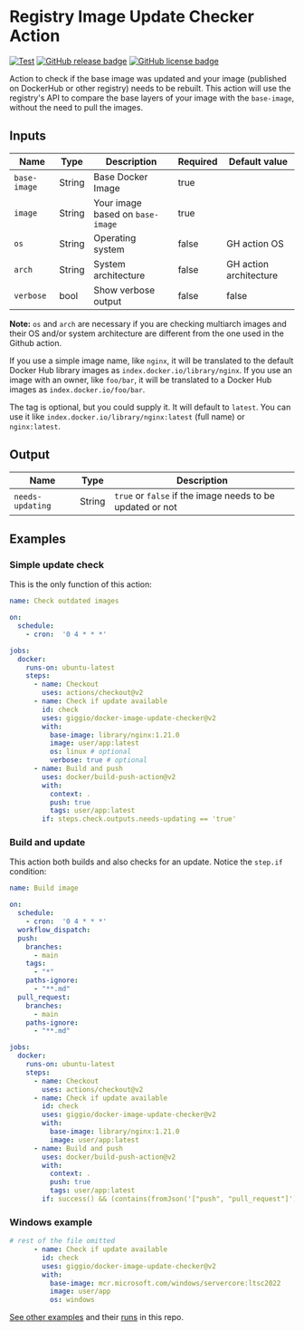 # Registry Image Update Checker Action

[![Test](https://github.com/giggio/docker-image-update-checker/actions/workflows/test.yml/badge.svg)](https://github.com/giggio/docker-image-update-checker/actions/workflows/test.yml)
[![GitHub release badge](https://badgen.net/github/release/giggio/docker-image-update-checker/stable)](https://github.com/giggio/docker-image-update-checker/releases/latest)
[![GitHub license badge](https://badgen.net/github/license/giggio/docker-image-update-checker)](https://github.com/giggio/docker-image-update-checker/blob/main/LICENSE)

Action to check if the base image was updated and your image (published on DockerHub or other registry) needs to be rebuilt.
This action will use the registry's API to compare the base layers of your image with the `base-image`, without the need to pull the images.


## Inputs

| Name         | Type   | Description                      | Required | Default value          |
| ------------ | ------ | -------------------------------- | -------- | ---------------------- |
| `base-image` | String | Base Docker Image                | true     |                        |
| `image`      | String | Your image based on `base-image` | true     |                        |
| `os`         | String | Operating system                 | false    | GH action OS           |
| `arch`       | String | System architecture              | false    | GH action architecture |
| `verbose`    | bool   | Show verbose output              | false    | false                  |

**Note:** `os` and `arch` are necessary if you are checking multiarch images and their OS and/or
system architecture are different from the one used in the Github action.

If you use a simple image name, like `nginx`, it will be translated to the default Docker Hub library images as `index.docker.io/library/nginx`.
If you use an image with an owner, like `foo/bar`, it will be translated to a Docker Hub images as `index.docker.io/foo/bar`.

The tag is optional, but you could supply it. It will default to `latest`.
You can use it like `index.docker.io/library/nginx:latest` (full name) or `nginx:latest`.

## Output

| Name             | Type   | Description                                               |
| ---------------- | ------ | --------------------------------------------------------- |
| `needs-updating` | String | `true` or `false` if the image needs to be updated or not |


## Examples

### Simple update check

This is the only function of this action:

```yaml
name: Check outdated images

on:
  schedule:
    - cron:  '0 4 * * *'

jobs:
  docker:
    runs-on: ubuntu-latest
    steps:
      - name: Checkout
        uses: actions/checkout@v2
      - name: Check if update available
        id: check
        uses: giggio/docker-image-update-checker@v2
        with:
          base-image: library/nginx:1.21.0
          image: user/app:latest
          os: linux # optional
          verbose: true # optional
      - name: Build and push
        uses: docker/build-push-action@v2
        with:
          context: .
          push: true
          tags: user/app:latest
        if: steps.check.outputs.needs-updating == 'true'
```

### Build and update

This action both builds and also checks for an update.
Notice the `step.if` condition:

```yaml
name: Build image

on:
  schedule:
    - cron:  '0 4 * * *'
  workflow_dispatch:
  push:
    branches:
      - main
    tags:
      - "*"
    paths-ignore:
      - "**.md"
  pull_request:
    branches:
      - main
    paths-ignore:
      - "**.md"

jobs:
  docker:
    runs-on: ubuntu-latest
    steps:
      - name: Checkout
        uses: actions/checkout@v2
      - name: Check if update available
        id: check
        uses: giggio/docker-image-update-checker@v2
        with:
          base-image: library/nginx:1.21.0
          image: user/app:latest
      - name: Build and push
        uses: docker/build-push-action@v2
        with:
          context: .
          push: true
          tags: user/app:latest
        if: success() && (contains(fromJson('["push", "pull_request"]'), github.event_name) || (steps.check.outputs.needs-updating == 'true' && github.event_name == 'schedule'))
```

### Windows example

```yaml
# rest of the file omitted
      - name: Check if update available
        id: check
        uses: giggio/docker-image-update-checker@v2
        with:
          base-image: mcr.microsoft.com/windows/servercore:ltsc2022
          image: user/app
          os: windows
```

[See other examples](https://github.com/giggio/docker-image-update-checker/blob/main/.github/workflows/test.yml)
and their
[runs](https://github.com/giggio/docker-image-update-checker/actions/workflows/test.yml)
in this repo.